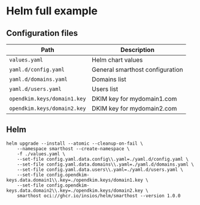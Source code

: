 # Helm full example

## Configuration files

| Path                          | Description                       |
| ----------------------------- | --------------------------------- |
| `values.yaml`                 | Helm chart values                 |
| `yaml.d/config.yaml`          | General smarthost configuration   |
| `yaml.d/domains.yaml`         | Domains list                      |
| `yaml.d/users.yaml`           | Users list                        |
| `opendkim.keys/domain1.key`   | DKIM key for mydomain1.com        |
| `opendkim.keys/domain2.key`   | DKIM key for mydomain2.com        |

## Helm

```shell
helm upgrade --install --atomic --cleanup-on-fail \
    --namespace smarthost --create-namespace \
    -f ./values.yaml \
    --set-file config.yaml.data.config\\.yaml=./yaml.d/config.yaml \
    --set-file config.yaml.data.domains\\.yaml=./yaml.d/domains.yaml \
    --set-file config.yaml.data.users\\.yaml=./yaml.d/users.yaml \
    --set-file config.opendkim-keys.data.domain1\\.key=./opendkim.keys/domain1.key \
    --set-file config.opendkim-keys.data.domain2\\.key=./opendkim.keys/domain2.key \
    smarthost oci://ghcr.io/insios/helm/smarthost --version 1.0.0
```
